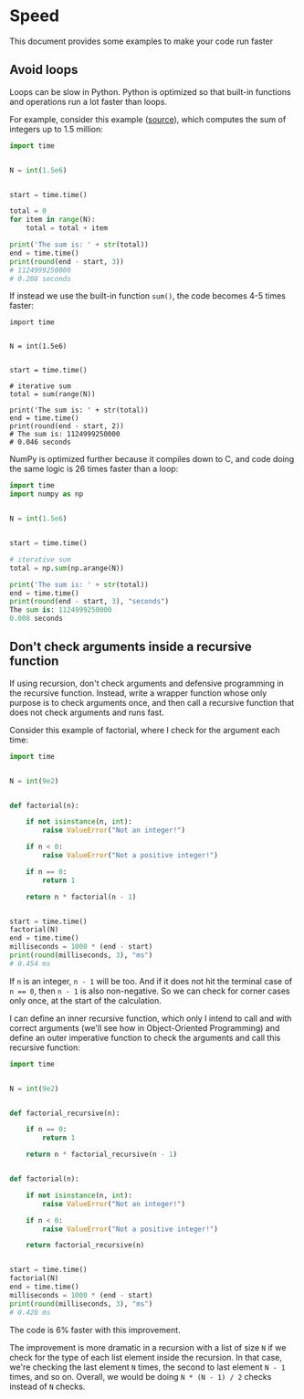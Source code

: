 # Speed

This document provides some examples to make your code run faster

## Avoid loops

Loops can be slow in Python. Python is optimized so that built-in functions and operations run a lot faster than loops.

For example, consider this example ([source](https://medium.com/@tententgc/vectorization-vs-loops-the-secret-to-massive-python-performance-gains-af8a4ac17234)), which computes the sum of integers up to 1.5 million:

``` python
import time 


N = int(1.5e6)


start = time.time()

total = 0
for item in range(N):
    total = total + item

print('The sum is: ' + str(total))
end = time.time()
print(round(end - start, 3))
# 1124999250000
# 0.208 seconds
```

If instead we use the built-in function `sum()`, the code becomes 4-5 times faster:

```
import time


N = int(1.5e6)


start = time.time()

# iterative sum
total = sum(range(N))

print('The sum is: ' + str(total))
end = time.time()
print(round(end - start, 2))
# The sum is: 1124999250000
# 0.046 seconds
```

NumPy is optimized further because it compiles down to C, and code doing the same logic is 26 times faster than a loop:

``` python
import time
import numpy as np


N = int(1.5e6)


start = time.time()

# iterative sum
total = np.sum(np.arange(N))

print('The sum is: ' + str(total))
end = time.time()
print(round(end - start, 3), "seconds")
The sum is: 1124999250000
0.008 seconds
```

## Don't check arguments inside a recursive function

If using recursion, don't check arguments and defensive programming in the recursive function. Instead, write a wrapper function whose only purpose is to check arguments once, and then call a recursive function that does not check arguments and runs fast.

Consider this example of factorial, where I check for the argument each time:

``` python
import time


N = int(9e2)


def factorial(n):

    if not isinstance(n, int):
        raise ValueError("Not an integer!")

    if n < 0:
        raise ValueError("Not a positive integer!")

    if n == 0:
        return 1

    return n * factorial(n - 1)


start = time.time()
factorial(N)
end = time.time()
milliseconds = 1000 * (end - start)
print(round(milliseconds, 3), "ms")
# 0.454 ms
```

If `n` is an integer, `n - 1` will be too. And if it does not hit the terminal case of `n == 0`, then `n - 1` is also non-negative. So we can check for corner cases only once, at the start of the calculation.

I can define an inner recursive function, which only I intend to call and with correct arguments (we'll see how in Object-Oriented Programming) and define an outer imperative function to check the arguments and call this recursive function:


``` python
import time


N = int(9e2)


def factorial_recursive(n):

    if n == 0:
        return 1

    return n * factorial_recursive(n - 1)


def factorial(n):

    if not isinstance(n, int):
        raise ValueError("Not an integer!")

    if n < 0:
        raise ValueError("Not a positive integer!")

    return factorial_recursive(n)


start = time.time()
factorial(N)
end = time.time()
milliseconds = 1000 * (end - start)
print(round(milliseconds, 3), "ms")
# 0.428 ms
```

The code is 6% faster with this improvement.

The improvement is more dramatic in a recursion with a list of size `N` if we check for the type of each list element inside the recursion. In that case, we're checking the last element `N` times, the second to last element `N - 1` times, and so on. Overall, we would be doing `N * (N - 1) / 2` checks instead of `N` checks.
